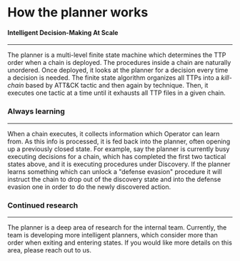 # How the planner works

#### Intelligent Decision-Making At Scale

---

The planner is a multi-level finite state machine which determines the TTP order when a chain is deployed. The
procedures inside a chain are naturally unordered. Once deployed, it looks at the planner for a decision
every time a decision is needed. The finite state algorithm organizes all TTPs into a *kill-chain* based by ATT&CK tactic and then again by technique. Then, it executes one tactic at a time until it exhausts
all TTP files in a given chain.

### Always learning

---

When a chain executes, it collects information which Operator can learn from. As this info is
processed, it is fed back into the planner, often opening up a previously closed state. For example, say the planner
is currently busy executing decisions for a chain, which has completed the first two tactical states above,
and it is executing procedures under Discovery. If the planner learns something which can unlock a "defense evasion"
procedure it will instruct the chain to drop out of the discovery state and into the defense evasion one in
order to do the newly discovered action.

### Continued research

---

The planner is a deep area of research for the internal team. Currently, the team is developing
more intelligent planners, which consider more than order when exiting and entering states. If
you would like more details on this area, please reach out to us.